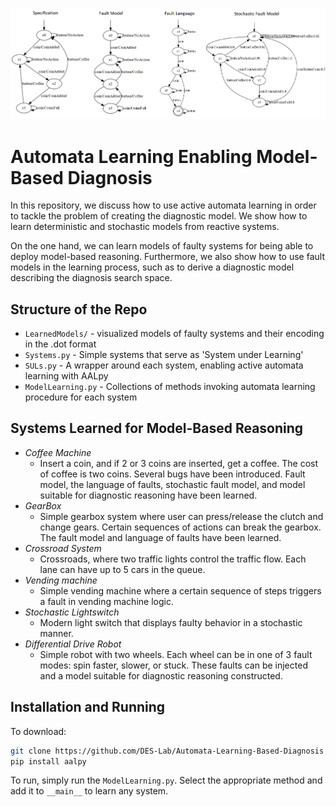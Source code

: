 ![Coffee Machine Example](LearnedModels/header.png)

# Automata Learning Enabling Model-Based Diagnosis

In this repository, we discuss how to use active automata learning in order to tackle the problem of creating the diagnostic model. We show how to learn 
deterministic and stochastic models from reactive systems. 

On the one hand, we can learn models of faulty systems for being able to deploy model-based 
reasoning. Furthermore, we also show how to use fault models in the learning process, such as to derive a diagnostic model describing the diagnosis search 
space.

## Structure of the Repo

- `LearnedModels/` - visualized models of faulty systems and their encoding in the .dot format
- `Systems.py` - Simple systems that serve as 'System under Learning'
- `SULs.py` - A wrapper around each system, enabling active automata learning with AALpy
- `ModelLearning.py` - Collections of methods invoking automata learning procedure for each system

## Systems Learned for Model-Based Reasoning

- *Coffee Machine*
    - Insert a coin, and if 2 or 3 coins are inserted, get a coffee. The cost of coffee is two coins. Several bugs have been introduced. Fault model, the language of faults, stochastic fault model, and model suitable for diagnostic reasoning have been learned. 
- *GearBox*
    - Simple gearbox system where user can press/release the clutch and change gears. 
    Certain sequences of actions can break the gearbox. The fault model and language of faults have been learned.
- *Crossroad System*
    - Crossroads, where two traffic lights control the traffic flow. Each lane can have up to 5 cars in the queue.
- *Vending machine*
    - Simple vending machine where a certain sequence of steps triggers a fault in vending machine logic.
- *Stochastic Lightswitch*
    - Modern light switch that displays faulty behavior in a stochastic manner.
- *Differential Drive Robot*
    - Simple robot with two wheels. Each wheel can be in one of 3 fault modes: spin faster, slower, or stuck. These faults can be injected and a model suitable for diagnostic reasoning constructed.

## Installation and Running
To download:
```bash
git clone https://github.com/DES-Lab/Automata-Learning-Based-Diagnosis
pip install aalpy
```
To run, simply run the `ModelLearning.py`. Select the appropriate method and add it to `__main__` to learn any system.
